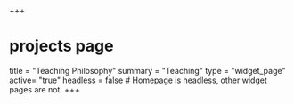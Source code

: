 +++
# projects page
title = "Teaching Philosophy"
summary = "Teaching"
type = "widget_page"
active= "true"
headless = false  # Homepage is headless, other widget pages are not.
+++